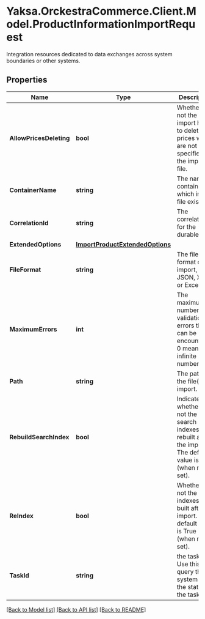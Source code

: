 # Yaksa.OrckestraCommerce.Client.Model.ProductInformationImportRequest
Integration resources dedicated to data exchanges across system boundaries or other systems.

## Properties

Name | Type | Description | Notes
------------ | ------------- | ------------- | -------------
**AllowPricesDeleting** | **bool** | Whether or not the import have to delete prices which are not specified in the import file. | [optional] 
**ContainerName** | **string** | The name of container which import file exists | [optional] 
**CorrelationId** | **string** | The correlation id for the durable task. | [optional] 
**ExtendedOptions** | [**ImportProductExtendedOptions**](ImportProductExtendedOptions.md) |  | [optional] 
**FileFormat** | **string** | The file format of the import, Zip, JSON, XML or Excel. | [optional] 
**MaximumErrors** | **int** | The maximum number of validation errors that can be encountered. 0 means infinite number. | [optional] 
**Path** | **string** | The path of the file(s) to import. | [optional] 
**RebuildSearchIndex** | **bool** | Indicates whether or not the search indexes are rebuilt after the import. The default value is True (when not set). | [optional] 
**ReIndex** | **bool** | Whether or not the indexes are built after the import. The default value is True (when not set). | [optional] 
**TaskId** | **string** | the task id. Use this to query the system for the state of the task. | [optional] 

[[Back to Model list]](../README.md#documentation-for-models) [[Back to API list]](../README.md#documentation-for-api-endpoints) [[Back to README]](../README.md)

